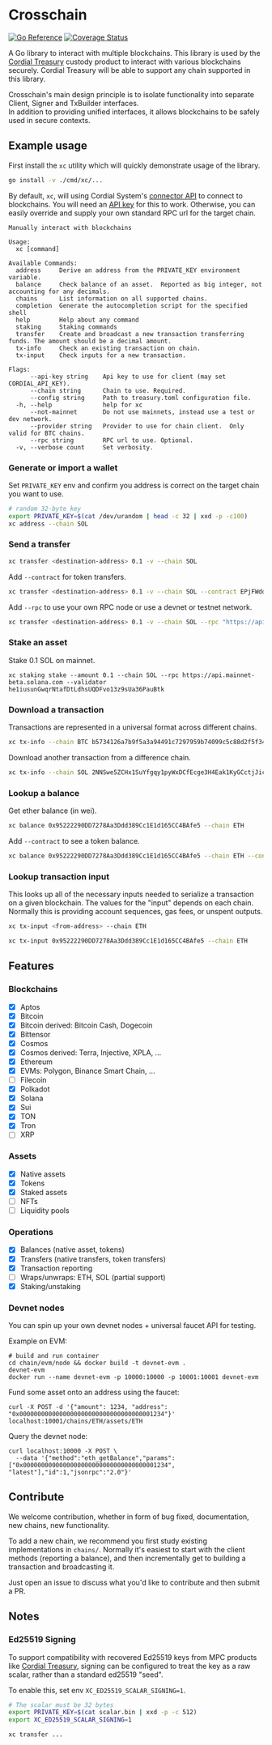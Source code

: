 # Crosschain

[![Go Reference](https://pkg.go.dev/badge/github.com/cordialsys/crosschain.svg)](https://pkg.go.dev/github.com/cordialsys/crosschain)
[![Coverage Status](https://coveralls.io/repos/github/cordialsys/crosschain/badge.svg?branch=main)](https://coveralls.io/github/cordialsys/crosschain?branch=main)

A Go library to interact with multiple blockchains. This library is used by the [Cordial Treasury](https://cordialsystems.com/) custody product to interact with various blockchains securely.
Cordial Treasury will be able to support any chain supported in this library.

Crosschain's main design principle is to isolate functionality into separate Client, Signer and TxBuilder interfaces.  
In addition to providing unified interfaces, it allows blockchains to be safely used in secure contexts.

## Example usage

First install the `xc` utility which will quickly demonstrate usage of the library.

```bash
go install -v ./cmd/xc/...
```

By default, `xc`, will using Cordial System's [connector API](https://docs.cordialapis.com/docs/connector) to connect to blockchains.
You will need an [API key](https://docs.cordialsystems.com/guides/authentication/api)
for this to work. Otherwise, you can easily override and supply your own standard RPC url for the target chain.

```
Manually interact with blockchains

Usage:
  xc [command]

Available Commands:
  address     Derive an address from the PRIVATE_KEY environment variable.
  balance     Check balance of an asset.  Reported as big integer, not accounting for any decimals.
  chains      List information on all supported chains.
  completion  Generate the autocompletion script for the specified shell
  help        Help about any command
  staking     Staking commands
  transfer    Create and broadcast a new transaction transferring funds. The amount should be a decimal amount.
  tx-info     Check an existing transaction on chain.
  tx-input    Check inputs for a new transaction.

Flags:
      --api-key string    Api key to use for client (may set CORDIAL_API_KEY).
      --chain string      Chain to use. Required.
      --config string     Path to treasury.toml configuration file.
  -h, --help              help for xc
      --not-mainnet       Do not use mainnets, instead use a test or dev network.
      --provider string   Provider to use for chain client.  Only valid for BTC chains.
      --rpc string        RPC url to use. Optional.
  -v, --verbose count     Set verbosity.
```

### Generate or import a wallet

Set `PRIVATE_KEY` env and confirm you address is correct on the target chain you want to use.

```bash
# random 32-byte key
export PRIVATE_KEY=$(cat /dev/urandom | head -c 32 | xxd -p -c100)
xc address --chain SOL
```

### Send a transfer

```bash
xc transfer <destination-address> 0.1 -v --chain SOL
```

Add `--contract` for token transfers.

```bash
xc transfer <destination-address> 0.1 -v --chain SOL --contract EPjFWdd5AufqSSqeM2qN1xzybapC8G4wEGGkZwyTDt1v --decimals 6
```

Add `--rpc` to use your own RPC node or use a devnet or testnet network.

```bash
xc transfer <destination-address> 0.1 -v --chain SOL --rpc "https://api.devnet.solana.com"
```

### Stake an asset

Stake 0.1 SOL on mainnet.

```
xc staking stake --amount 0.1 --chain SOL --rpc https://api.mainnet-beta.solana.com --validator he1iusunGwqrNtafDtLdhsUQDFvo13z9sUa36PauBtk
```

### Download a transaction

Transactions are represented in a universal format across different chains.

```bash
xc tx-info --chain BTC b5734126a7b9f5a3a94491c7297959b74099c5c88d2f5f34ea3cb432abdf9c5e
```

Download another transaction from a difference chain.

```bash
xc tx-info --chain SOL 2NNSwe5ZCHx1SuYfgqy1pyWxDCfEcge3H4Eak1KyGCctjJictYtkQ4FFRH7CMJHM1W55FnyBmtKrxdZzkkThkjVL
```

### Lookup a balance

Get ether balance (in wei).

```bash
xc balance 0x95222290DD7278Aa3Ddd389Cc1E1d165CC4BAfe5 --chain ETH
```

Add `--contract` to see a token balance.

```bash
xc balance 0x95222290DD7278Aa3Ddd389Cc1E1d165CC4BAfe5 --chain ETH --contract 0xa0b86991c6218b36c1d19d4a2e9eb0ce3606eb48
```

### Lookup transaction input

This looks up all of the necessary inputs needed to serialize a transaction on a given blockchain. The values for the "input"
depends on each chain. Normally this is providing account sequences, gas fees, or unspent outputs.

```bash
xc tx-input <from-address> --chain ETH
```

```bash
xc tx-input 0x95222290DD7278Aa3Ddd389Cc1E1d165CC4BAfe5 --chain ETH
```

## Features

### Blockchains

- [x] Aptos
- [x] Bitcoin
- [x] Bitcoin derived: Bitcoin Cash, Dogecoin
- [x] Bittensor
- [x] Cosmos
- [x] Cosmos derived: Terra, Injective, XPLA, ...
- [x] Ethereum
- [x] EVMs: Polygon, Binance Smart Chain, ...
- [ ] Filecoin
- [x] Polkadot
- [x] Solana
- [x] Sui
- [x] TON
- [x] Tron
- [ ] XRP

### Assets

- [x] Native assets
- [x] Tokens
- [x] Staked assets
- [ ] NFTs
- [ ] Liquidity pools

### Operations

- [x] Balances (native asset, tokens)
- [x] Transfers (native transfers, token transfers)
- [x] Transaction reporting
- [ ] Wraps/unwraps: ETH, SOL (partial support)
- [x] Staking/unstaking

### Devnet nodes

You can spin up your own devnet nodes + universal faucet API for testing.

Example on EVM:

```
# build and run container
cd chain/evm/node && docker build -t devnet-evm .
devnet-evm
docker run --name devnet-evm -p 10000:10000 -p 10001:10001 devnet-evm
```

Fund some asset onto an address using the faucet:

```
curl -X POST -d '{"amount": 1234, "address": "0x0000000000000000000000000000000000001234"}' localhost:10001/chains/ETH/assets/ETH
```

Query the devnet node:

```
curl localhost:10000 -X POST \
  --data '{"method":"eth_getBalance","params":["0x0000000000000000000000000000000000001234", "latest"],"id":1,"jsonrpc":"2.0"}'
```

## Contribute

We welcome contribution, whether in form of bug fixed, documentation, new chains, new functionality.

To add a new chain, we recommend you first study existing implementations in `chains/`.
Normally it's easiest to start with the client methods (reporting a balance), and then incrementally get to building a transaction and broadcasting it.

Just open an issue to discuss what you'd like to contribute and then submit a PR.

## Notes

### Ed25519 Signing

To support compatibility with recovered Ed25519 keys from MPC products like [Cordial Treasury](https://docs.cordialsystems.com/),
signing can be configured to treat the key as a raw scalar, rather than a standard ed25519 "seed".

To enable this, set env `XC_ED25519_SCALAR_SIGNING=1`.

```bash
# The scalar must be 32 bytes
export PRIVATE_KEY=$(cat scalar.bin | xxd -p -c 512)
export XC_ED25519_SCALAR_SIGNING=1

xc transfer ...
```
